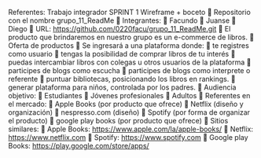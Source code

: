 Referentes:
Trabajo integrador SPRINT 1
Wireframe + boceto
 Repositorio con el nombre grupo_11_ReadMe
 Integrantes:
 Facundo
 Juanse
 Diego
 URL: https://github.com/0220facu/grupo_11_ReadMe.git
 El producto que brindaremos en nuestro grupo es un e-commerce de libros.
 Oferta de productos
 Se ingresará a una plataforma donde:
 te registres como usuario
 tengas la posibilidad de comprar libros de tu interés
 puedas intercambiar libros con colegas u otros usuarios de la plataforma
 participes de blogs como escucha
 participes de blogs como interprete o referente
 puntuar bibliotecas, posicionando los libros en rankings.
 generar plataforma para niños, controlada por los padres.
 Audiencia objetivo:
 Estudiantes
 Jóvenes profesionales
 Adultos
 Referentes en el mercado:
 Apple Books (por producto que ofrece)
 Netflix (diseño y organización)
 nespresso.com (diseño)
 Spotify (por forma de organizar el producto)
 google play books (por producto que ofrece)
 Sitios similares:
 Apple Books: https://www.apple.com/la/apple-books/
 Netflix: https://www.netflix.com
 Spotify: https://www.spotify.com
 Google play Books: https://play.google.com/store/apps/
